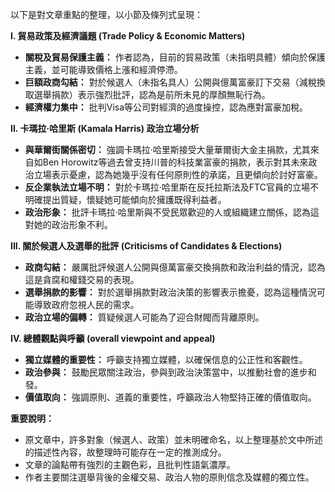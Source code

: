 以下是對文章重點的整理，以小節及條列式呈現：

**I. 貿易政策及經濟議題 (Trade Policy & Economic Matters)**

*   **關稅及貿易保護主義：** 作者認為，目前的貿易政策（未指明具體）傾向於保護主義，並可能導致價格上漲和經濟停滯。
*   **巨額政商勾結：** 對於候選人（未指名具人）公開與億萬富豪訂下交易（減稅換取選舉捐款）表示強烈批評，認為是前所未見的厚顏無恥行為。
*   **經濟權力集中：** 批判Visa等公司對經濟的過度操控，認為應對富豪加稅。

**II. 卡瑪拉·哈里斯 (Kamala Harris) 政治立場分析**

*   **與華爾街關係密切：** 強調卡瑪拉·哈里斯接受大量華爾街大金主捐款，尤其來自如Ben Horowitz等過去曾支持川普的科技業富豪的捐款，表示對其未來政治立場表示憂慮，認為她幾乎沒有任何原則性的承諾，且更傾向於討好富豪。
*   **反企業執法立場不明：** 對於卡瑪拉·哈里斯在反托拉斯法及FTC官員的立場不明確提出質疑，懷疑她可能傾向於擁護既得利益者。
*   **政治形象：** 批評卡瑪拉·哈里斯與不受民眾歡迎的人或組織建立關係，認為這對她的政治形象不利。

**III. 關於候選人及選舉的批評 (Criticisms of Candidates & Elections)**

*   **政商勾結：** 嚴厲批評候選人公開與億萬富豪交換捐款和政治利益的情況，認為這是貪腐和權錢交易的表現。
*   **選舉捐款的影響：** 對於選舉捐款對政治決策的影響表示擔憂，認為這種情況可能導致政府忽視人民的需求。
*   **政治立場的偏轉：** 質疑候選人可能為了迎合財閥而背離原則。

**IV. 總體觀點與呼籲 (overall viewpoint and appeal)**

*   **獨立媒體的重要性：** 呼籲支持獨立媒體，以確保信息的公正性和客觀性。
*   **政治參與：** 鼓勵民眾關注政治，參與到政治決策當中，以推動社會的進步和發。
*   **價值取向：** 強調原則、道義的重要性，呼籲政治人物堅持正確的價值取向。

**重要說明：**

*   原文章中，許多對象（候選人、政策）並未明確命名，以上整理基於文中所述的描述性內容，故整理時可能存在一定的推測成分。
*   文章的論點帶有強烈的主觀色彩，且批判性語氣濃厚。
*   作者主要關注選舉背後的金權交易、政治人物的原則信念及媒體的獨立性。